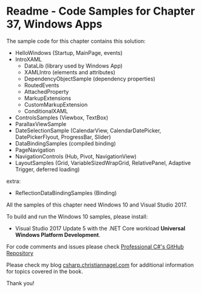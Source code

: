 # Readme - Code Samples for Chapter 37, Windows Apps

The sample code for this chapter contains this solution:

* HelloWindows (Startup, MainPage, events)
* IntroXAML
    * DataLib (library used by Windows App)
    * XAMLIntro (elements and attributes)
    * DependencyObjectSample (dependency properties)
    * RoutedEvents
    * AttachedProperty
    * MarkupExtensions
    * CustomMarkupExtension
    * ConditionalXAML
* ControlsSamples (Viewbox, TextBox)
* ParallaxViewSample
* DateSelectionSample (CalendarView, CalendarDatePicker, DatePickerFlyout, ProgressBar, Slider)
* DataBindingSamples (compiled binding)
* PageNavigation
* NavigationControls (Hub, Pivot, NavigationView)
* LayoutSamples (Grid, VariableSizedWrapGrid, RelativePanel, Adaptive Trigger, deferred loading)

extra:
* ReflectionDataBindingSamples (Binding)

All the samples of this chapter need Windows 10 and Visual Studio 2017.

To build and run the Windows 10 samples, please install:

* Visual Studio 2017 Update 5 with the .NET Core workload **Universal Windows Platform Development**.

 
For code comments and issues please check [Professional C#'s GitHub Repository](https://github.com/ProfessionalCSharp/ProfessionalCSharp7)

Please check my blog [csharp.christiannagel.com](https://csharp.christiannagel.com "csharp.christiannagel.com") for additional information for topics covered in the book.

Thank you!